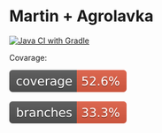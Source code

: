 # Martin + Agrolavka

[![Java CI with Gradle](https://github.com/alexandr-omeluaniuk/agrolavka/actions/workflows/gradle.yml/badge.svg?branch=master)](https://github.com/alexandr-omeluaniuk/agrolavka/actions/workflows/gradle.yml)

Covarage:

![Coverage](.github/badges/jacoco.svg)

![Branches](.github/badges/branches.svg)
